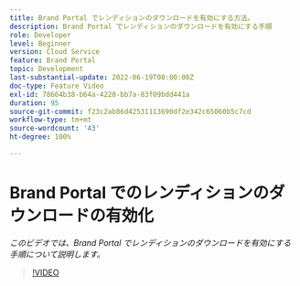 ```yaml
---
title: Brand Portal でレンディションのダウンロードを有効にする方法。
description: Brand Portal でレンディションのダウンロードを有効にする手順
role: Developer
level: Beginner
version: Cloud Service
feature: Brand Portal
topic: Development
last-substantial-update: 2022-06-19T00:00:00Z
doc-type: Feature Video
exl-id: 78664b38-b64a-4220-bb7a-83f09bdd441a
duration: 95
source-git-commit: f23c2ab86d42531113690df2e342c65060b5c7cd
workflow-type: tm+mt
source-wordcount: '43'
ht-degree: 100%

---
```


# Brand Portal でのレンディションのダウンロードの有効化

*このビデオでは、Brand Portal でレンディションのダウンロードを有効にする手順について説明します。*

>[!VIDEO](https://video.tv.adobe.com/v/335449?quality=12&learn=on)
